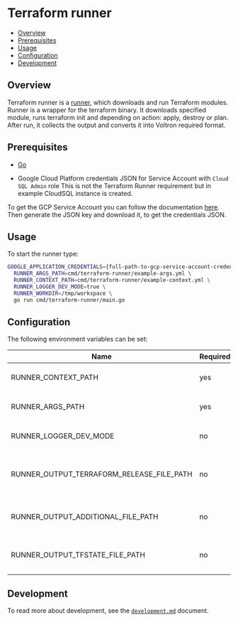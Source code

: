 # Terraform runner

- [Overview](#overview)
- [Prerequisites](#prerequisites)
- [Usage](#usage)
- [Configuration](#configuration)
- [Development](#development)

## Overview

Terraform runner is a [runner](../../docs/runner.md), which downloads and run Terraform modules. Runner is a wrapper for
the terraform binary. It downloads specified module, runs terraform init and depending on action: apply, destroy or plan.
After run, it collects the output and converts it into Voltron required format.

## Prerequisites

- [Go](https://golang.org)

- Google Cloud Platform credentials JSON for Service Account with `Cloud SQL Admin` role
  This is not the Terraform Runner requirement but in example CloudSQL instance is created.

To get the GCP Service Account you can follow the documentation [here](https://cloud.google.com/iam/docs/creating-managing-service-accounts#creating). Then generate the JSON key and download it, to get the credentials JSON.

## Usage

To start the runner type:
```bash
GOOGLE_APPLICATION_CREDENTIALS={full-path-to-gcp-service-account-credentials-json} \
  RUNNER_ARGS_PATH=cmd/terraform-runner/example-args.yml \
  RUNNER_CONTEXT_PATH=cmd/terraform-runner/example-context.yml \
  RUNNER_LOGGER_DEV_MODE=true \
  RUNNER_WORKDIR=/tmp/workspace \
  go run cmd/terraform-runner/main.go
```

## Configuration

The following environment variables can be set:

| Name                                       | Required | Default                       | Description                                                        |
|--------------------------------------------|----------|-------------------------------|--------------------------------------------------------------------|
| RUNNER_CONTEXT_PATH                        | yes      |                               | Path to the YAML file with runner context                          |
| RUNNER_ARGS_PATH                           | yes      |                               | Path to the YAML file with input arguments                         |
| RUNNER_LOGGER_DEV_MODE                     | no       | `false`                       | Enable additional log messages                                     |
| RUNNER_OUTPUT_TERRAFORM_RELEASE_FILE_PATH  | no       | `/tmp/terraform-release.yaml` | Defines path under which the Terraform artifacts is saved          |
| RUNNER_OUTPUT_ADDITIONAL_FILE_PATH         | no       | `/tmp/additional.yaml`        | Defines path under which the additional output is saved            |
| RUNNER_OUTPUT_TFSTATE_FILE_PATH            | no       | `/tmp/terraform.tfstate`      | Defines path under which the terraform.tfstate output is saved     |

## Development

To read more about development, see the [`development.md`](../../docs/development.md) document.
